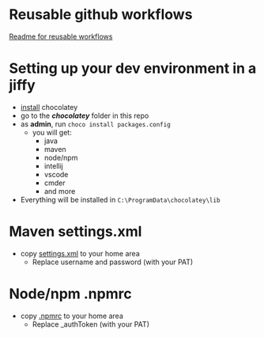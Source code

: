 # Reusable github workflows 

[Readme for reusable workflows](.github/README.md)

# Setting up your dev environment in a jiffy

- [install](https://chocolatey.org/install) chocolatey
- go to the **_chocolatey_** folder in this repo
- as **admin**, run `choco install packages.config`
  - you will get:
    - java
    - maven
    - node/npm
    - intellij
    - vscode
    - cmder
    - and more
- Everything will be installed in `C:\ProgramData\chocolatey\lib`
    
# Maven settings.xml

- copy [settings.xml](maven/settings.xml) to your home area
  - Replace username and password (with your PAT)


# Node/npm .npmrc

- copy [.npmrc](npm/.npmrc) to your home area
    - Replace _authToken (with your PAT)
